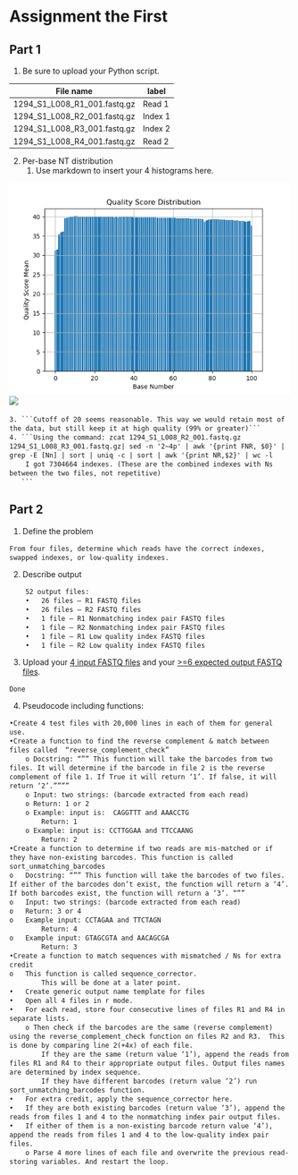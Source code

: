 # Assignment the First

## Part 1
1. Be sure to upload your Python script.

| File name | label |
|---|---|
| 1294_S1_L008_R1_001.fastq.gz |Read 1 |
| 1294_S1_L008_R2_001.fastq.gz |Index 1 |
| 1294_S1_L008_R3_001.fastq.gz |Index 2 |
| 1294_S1_L008_R4_001.fastq.gz |Read 2 |

2. Per-base NT distribution
    1. Use markdown to insert your 4 histograms here.

![Test Image 1](https://github.com/jjacobson95/Demultiplexing-Bi622/blob/master/Assignment-the-first/Demultiplexing_the_first_histograms/histogram_R1.png)
<img src=“https://github.com/jjacobson95/Demultiplexing-Bi622/blob/master/Assignment-the-first/Demultiplexing_the_first_histograms/histogram_R1.png”>


    3. ```Cutoff of 20 seems reasonable. This way we would retain most of the data, but still keep it at high quality (99% or greater)```
    4. ```Using the command: zcat 1294_S1_L008_R2_001.fastq.gz 1294_S1_L008_R3_001.fastq.gz| sed -n '2~4p' | awk '{print FNR, $0}' | grep -E [Nn] | sort | uniq -c | sort | awk '{print NR,$2}' | wc -l
		I got 7304664 indexes. (These are the combined indexes with Ns between the two files, not repetitive)
       ```
    
## Part 2
1. Define the problem
```
From four files, determine which reads have the correct indexes, swapped indexes, or low-quality indexes. 
```
2. Describe output
```
	52 output files:
	•	26 files – R1 FASTQ files
	•	26 files – R2 FASTQ files
	•	1 file – R1 Nonmatching index pair FASTQ files
	•	1 file – R2 Nonmatching index pair FASTQ files
	•	1 file – R1 Low quality index FASTQ files
	•	1 file – R2 Low quality index FASTQ files
```

3. Upload your [4 input FASTQ files](../TEST-input_FASTQ) and your [>=6 expected output FASTQ files](../TEST-output_FASTQ).
``` 
Done
```
4. Pseudocode including functions:
```
•Create 4 test files with 20,000 lines in each of them for general use.
•Create a function to find the reverse complement & match between files called  “reverse_complement_check”
	o Docstring: “”” This function will take the barcodes from two files. It will determine if the barcode in file 2 is the reverse complement of file 1. If True it will return ‘1’. If false, it will return ‘2’.””””
	o Input: two strings: (barcode extracted from each read)
	o Return: 1 or 2
	o Example: input is:  CAGGTTT and AAACCTG
		Return: 1
	o Example: input is: CCTTGGAA and TTCCAANG
		Return: 2
•Create a function to determine if two reads are mis-matched or if they have non-existing barcodes. This function is called sort_unmatching_barcodes
o	Docstring: “”” This function will take the barcodes of two files. If either of the barcodes don’t exist, the function will return a ‘4’. If both barcodes exist, the function will return a ‘3’. “””
o	Input: two strings: (barcode extracted from each read)
o	Return: 3 or 4
o	Example input: CCTAGAA and TTCTAGN
		Return: 4
o	Example input: GTAGCGTA and AACAGCGA
		Return: 3
•Create a function to match sequences with mismatched / Ns for extra credit
o	This function is called sequence_corrector. 
		This will be done at a later point.
•	Create generic output name template for files
•	Open all 4 files in r mode.
•	For each read, store four consecutive lines of files R1 and R4 in separate lists.
	o Then check if the barcodes are the same (reverse complement) using the reverse_complement_check function on files R2 and R3.  This is done by comparing line 2(+4x) of each file.
		If they are the same (return value ‘1’), append the reads from files R1 and R4 to their appropriate output files. Output files names are determined by index sequence.
		If they have different barcodes (return value ‘2’) run sort_unmatching_barcodes function.
•	For extra credit, apply the sequence_corrector here.
•	If they are both existing barcodes (return value ‘3’), append the reads from files 1 and 4 to the nonmatching index pair output files. 
•	If either of them is a non-existing barcode return value ‘4’), append the reads from files 1 and 4 to the low-quality index pair files.
	o Parse 4 more lines of each file and overwrite the previous read-storing variables. And restart the loop.
```
